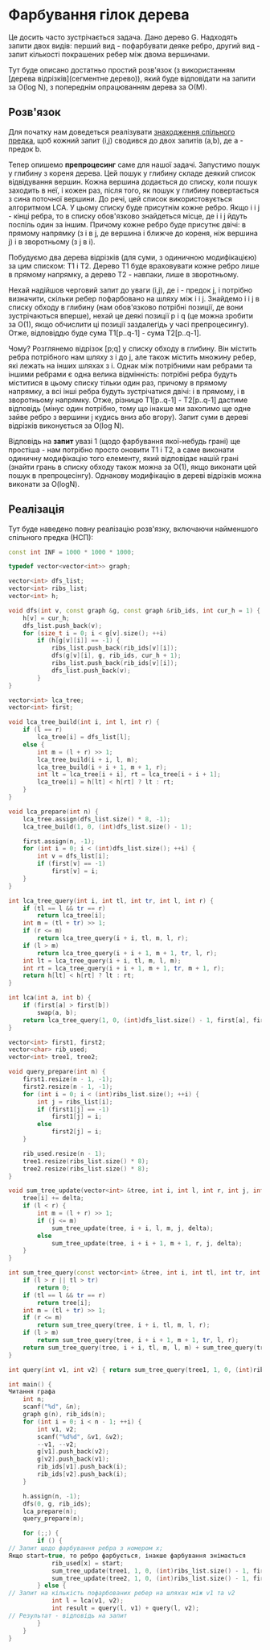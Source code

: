 # Фарбування гілок дерева

Це досить часто зустрічається задача. Дано дерево G. Надходять запити двох видів: перший вид - пофарбувати деяке ребро, другий вид - запит кількості покрашених ребер між двома вершинами.

Тут буде описано достатньо простий розв'язок (з використанням [дерева відрізків](сегментне дерево)), який буде відповідати на запити за O(log N), з попереднім опрацюванням дерева за O(M).

## Розв'язок

Для початку нам доведеться реалізувати [знаходження спільного предка](lca), щоб кожний запит (i,j) сводився до двох запитів (a,b), де a - предок b.

Тепер опишемо **препроцесинг** саме для нашої задачі. Запустимо пошук у глибину з кореня дерева. Цей пошук у глибину складе деякий список відвідування вершин. Кожна вершина додається до списку, коли пошук заходить в неї, і кожен раз, після того, як пошук у глибину повертається з сина поточної вершини. До речі, цей список використовується алгоритмом LCA. У цьому списку буде присутнім кожне ребро. Якщо i і j - кінці ребра, то в списку обов'язково знайдеться місце, де i і j йдуть поспіль один за іншим. Причому кожне ребро буде присутнє двічі: в прямому напрямку (з i в j, де вершина i ближче до кореня, ніж вершина j) і в зворотньому (з j в i).

Побудуємо два дерева відрізків (для суми, з одиничною модифікацією) за цим списком: T1 і T2. Дерево T1 буде враховувати кожне ребро лише в прямому напрямку, а дерево T2 - навпаки, лише в зворотньому.

Нехай надійшов черговий запит до уваги (i,j), де i - предок j, і потрібно визначити, скільки ребер пофарбовано на шляху між i і j. Знайдемо i і j в списку обходу в глибину (нам обов'язково потрібні позиції, де вони зустрічаються вперше), нехай це деякі позиції p і q (це можна зробити за O(1), якщо обчислити ці позиції заздалегідь у часі препроцесингу). Отже, відповіддю буде сума T1[p..q-1] - сума T2[p..q-1].

Чому? Розглянемо відрізок [p;q] у списку обходу в глибину. Він містить ребра потрібного нам шляху з i до j, але також містить множину ребер, які лежать на інших шляхах з i. Однак між потрібними нам ребрами та іншими ребрами є одна велика відмінність: потрібні ребра будуть міститися в цьому списку тільки один раз, причому в прямому напрямку, а всі інші ребра будуть зустрічатися двічі: і в прямому, і в зворотньому напрямку. Отже, різницю T1[p..q-1] - T2[p..q-1] дастиме відповідь (мінус один потрібно, тому що інакше ми захопимо ще одне зайве ребро з вершини j кудись вниз або вгору). Запит суми в дереві відрізків виконується за O(log N).

Відповідь на **запит** увазі 1 (щодо фарбування якої-небудь грані) ще простіша - нам потрібно просто оновити T1 і T2, а саме виконати одиничну модифікацію того елементу, який відповідає нашій грані (знайти грань в списку обходу також можна за O(1), якщо виконати цей пошук в препроцесінгу). Однакову модифікацію в дереві відрізків можна виконати за O(logN).

## Реалізація

Тут буде наведено повну реалізацію розв'язку, включаючи найменшого спільного предка (НСП):

<!--- TODO: specify code snippet id -->
``` cpp
const int INF = 1000 * 1000 * 1000;

typedef vector<vector<int>> graph;

vector<int> dfs_list;
vector<int> ribs_list;
vector<int> h;

void dfs(int v, const graph &g, const graph &rib_ids, int cur_h = 1) {
    h[v] = cur_h;
    dfs_list.push_back(v);
    for (size_t i = 0; i < g[v].size(); ++i)
        if (h[g[v][i]] == -1) {
            ribs_list.push_back(rib_ids[v][i]);
            dfs(g[v][i], g, rib_ids, cur_h + 1);
            ribs_list.push_back(rib_ids[v][i]);
            dfs_list.push_back(v);
        }
}

vector<int> lca_tree;
vector<int> first;

void lca_tree_build(int i, int l, int r) {
    if (l == r)
        lca_tree[i] = dfs_list[l];
    else {
        int m = (l + r) >> 1;
        lca_tree_build(i + i, l, m);
        lca_tree_build(i + i + 1, m + 1, r);
        int lt = lca_tree[i + i], rt = lca_tree[i + i + 1];
        lca_tree[i] = h[lt] < h[rt] ? lt : rt;
    }
}

void lca_prepare(int n) {
    lca_tree.assign(dfs_list.size() * 8, -1);
    lca_tree_build(1, 0, (int)dfs_list.size() - 1);

    first.assign(n, -1);
    for (int i = 0; i < (int)dfs_list.size(); ++i) {
        int v = dfs_list[i];
        if (first[v] == -1)
            first[v] = i;
    }
}

int lca_tree_query(int i, int tl, int tr, int l, int r) {
    if (tl == l && tr == r)
        return lca_tree[i];
    int m = (tl + tr) >> 1;
    if (r <= m)
        return lca_tree_query(i + i, tl, m, l, r);
    if (l > m)
        return lca_tree_query(i + i + 1, m + 1, tr, l, r);
    int lt = lca_tree_query(i + i, tl, m, l, m);
    int rt = lca_tree_query(i + i + 1, m + 1, tr, m + 1, r);
    return h[lt] < h[rt] ? lt : rt;
}

int lca(int a, int b) {
    if (first[a] > first[b])
        swap(a, b);
    return lca_tree_query(1, 0, (int)dfs_list.size() - 1, first[a], first[b]);
}

vector<int> first1, first2;
vector<char> rib_used;
vector<int> tree1, tree2;

void query_prepare(int n) {
    first1.resize(n - 1, -1);
    first2.resize(n - 1, -1);
    for (int i = 0; i < (int)ribs_list.size(); ++i) {
        int j = ribs_list[i];
        if (first1[j] == -1)
            first1[j] = i;
        else
            first2[j] = i;
    }

    rib_used.resize(n - 1);
    tree1.resize(ribs_list.size() * 8);
    tree2.resize(ribs_list.size() * 8);
}

void sum_tree_update(vector<int> &tree, int i, int l, int r, int j, int delta) {
    tree[i] += delta;
    if (l < r) {
        int m = (l + r) >> 1;
        if (j <= m)
            sum_tree_update(tree, i + i, l, m, j, delta);
        else
            sum_tree_update(tree, i + i + 1, m + 1, r, j, delta);
    }
}

int sum_tree_query(const vector<int> &tree, int i, int tl, int tr, int l, int r) {
    if (l > r || tl > tr)
        return 0;
    if (tl == l && tr == r)
        return tree[i];
    int m = (tl + tr) >> 1;
    if (r <= m)
        return sum_tree_query(tree, i + i, tl, m, l, r);
    if (l > m)
        return sum_tree_query(tree, i + i + 1, m + 1, tr, l, r);
    return sum_tree_query(tree, i + i, tl, m, l, m) + sum_tree_query(tree, i + i + 1, m + 1, tr, m + 1, r);
}

int query(int v1, int v2) { return sum_tree_query(tree1, 1, 0, (int)ribs_list.size() - 1, first[v1], first[v2] - 1) - sum_tree_query(tree2, 1, 0, (int)ribs_list.size() - 1, first[v1], first[v2] - 1); }

int main() {
Читання графа
    int n;
    scanf("%d", &n);
    graph g(n), rib_ids(n);
    for (int i = 0; i < n - 1; ++i) {
        int v1, v2;
        scanf("%d%d", &v1, &v2);
        --v1, --v2;
        g[v1].push_back(v2);
        g[v2].push_back(v1);
        rib_ids[v1].push_back(i);
        rib_ids[v2].push_back(i);
    }

    h.assign(n, -1);
    dfs(0, g, rib_ids);
    lca_prepare(n);
    query_prepare(n);

    for (;;) {
        if () {
// Запит щодо фарбування ребра з номером x;
Якщо start=true, то ребро фарбується, інакше фарбування знімається
            rib_used[x] = start;
            sum_tree_update(tree1, 1, 0, (int)ribs_list.size() - 1, first1[x], start ? 1 : -1);
            sum_tree_update(tree2, 1, 0, (int)ribs_list.size() - 1, first2[x], start ? 1 : -1);
        } else {
// Запит на кількість пофарбованих ребер на шляхах між v1 та v2
            int l = lca(v1, v2);
            int result = query(l, v1) + query(l, v2);
// Результат - відповідь на запит
        }
    }
}
```